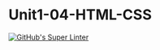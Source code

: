 # Unit1-04-HTML-CSS
[![GitHub's Super Linter](https://github.com/ICS20-Programming-Remy-S/Unit1-04-HTML-CSS/workflows/GitHub's%20Super%20Linter/badge.svg)](https://github.com/ICS20-Programming-Remy-S/Unit1-04-HTML-CSS/actions)